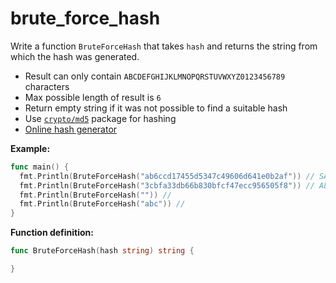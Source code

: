 # brute_force_hash


Write a function `BruteForceHash` that takes `hash` and returns the string from which the hash was generated.

- Result can only contain `ABCDEFGHIJKLMNOPQRSTUVWXYZ0123456789` characters
- Max possible length of result is `6`
- Return empty string if it was not possible to find a suitable hash
- Use [`crypto/md5`](https://pkg.go.dev/crypto/md5) package for hashing
- [Online hash generator](https://www.md5hashgenerator.com/)

**Example:**

```go
func main() {
  fmt.Println(BruteForceHash("ab6ccd17455d5347c49606d641e0b2af")) // SALEM
  fmt.Println(BruteForceHash("3cbfa33db66b830bfcf47ecc956505f8")) // ALEM
  fmt.Println(BruteForceHash("")) //
  fmt.Println(BruteForceHash("abc")) //
}
```

**Function definition:**

```go
func BruteForceHash(hash string) string {

}
```
